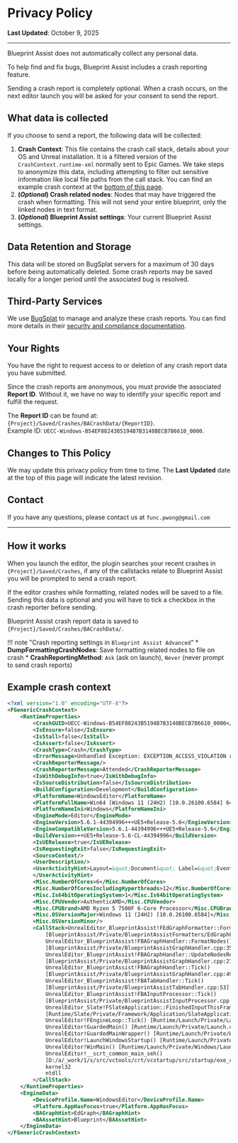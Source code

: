 # Privacy Policy

**Last Updated**: October 9, 2025

---

Blueprint Assist does not automatically collect any personal data.

To help find and fix bugs, Blueprint Assist includes a crash reporting feature.

Sending a crash report is completely optional. When a crash occurs, on the next editor launch you will be asked for your
consent to send the report.

## What data is collected

If you choose to send a report, the following data will be collected:

1. **Crash Context**: This file contains the crash call stack, details about your OS and Unreal
   installation. It is a filtered version of the `CrashContext.runtime-xml` normally sent to Epic Games. We take steps
   to anonymize this data, including attempting to filter out sensitive information like local file paths from the call
   stack. You can find an example crash context at the [bottom of this page](#example-crash-context).
2. **(_Optional_) Crash related nodes**: Nodes that may have triggered the crash when formatting. This will not send
   your entire blueprint, only the linked nodes in text format.
3. **(_Optional_) Blueprint Assist settings**: Your current Blueprint Assist settings.

## Data Retention and Storage

This data will be stored on BugSplat servers for a maximum of 30 days before being automatically deleted. Some crash
reports may be saved locally for a longer period until the associated bug is resolved.

## Third-Party Services

We use [BugSplat](https://www.bugsplat.com) to manage and analyze these crash reports. You can
find more details in their
[security and compliance documentation](https://docs.bugsplat.com/introduction/production/security-privacy-and-compliance).

## Your Rights

You have the right to request access to or deletion of any crash report data you have submitted.

Since the crash reports are anonymous, you must provide the associated **Report ID**.
Without it, we have no way to identify your specific report and fulfill the request.

The **Report ID** can be found at: `{Project}/Saved/Crashes/BACrashData/{ReportID}`.  
Example ID: `UECC-Windows-B54EF88243B5194B7B3140BECB7B6610_0000`.

## Changes to This Policy

We may update this privacy policy from time to time. The **Last Updated** date at the top of this page will indicate the
latest revision.

## Contact

If you have any questions, please contact us at `func.pwong@gmail.com`

---

## How it works

When you launch the editor, the plugin searches your recent crashes in `{Project}/Saved/Crashes`, if any of
the callstacks relate to Blueprint Assist you will be prompted to send a crash report.

If the editor crashes while formatting, related nodes will be saved to a file.
Sending this data is optional and you will have to tick a checkbox in the crash reporter before sending.

Blueprint Assist crash report data is saved to `{Project}/Saved/Crashes/BACrashData/`.

!!! note "Crash reporting settings in `Blueprint Assist Advanced`"
    * **DumpFormattingCrashNodes**: Save formatting related nodes to file on crash
    * **CrashReportingMethod**: `Ask` (ask on launch), `Never` (never prompt to send crash reports)

## Example crash context

```xml
<?xml version="1.0" encoding="UTF-8"?>
<FGenericCrashContext>
    <RuntimeProperties>
        <CrashGUID>UECC-Windows-B54EF88243B5194B7B3140BECB7B6610_0000</CrashGUID>
        <IsEnsure>false</IsEnsure>
        <IsStall>false</IsStall>
        <IsAssert>false</IsAssert>
        <CrashType>Crash</CrashType>
        <ErrorMessage>Unhandled Exception: EXCEPTION_ACCESS_VIOLATION reading address 0x0000000000000050</ErrorMessage>
        <CrashReporterMessage/>
        <CrashReporterMessage>Attended</CrashReporterMessage>
        <IsWithDebugInfo>true</IsWithDebugInfo>
        <IsSourceDistribution>false</IsSourceDistribution>
        <BuildConfiguration>Development</BuildConfiguration>
        <PlatformName>WindowsEditor</PlatformName>
        <PlatformFullName>Win64 [Windows 11 (24H2) [10.0.26100.6584] 64b]</PlatformFullName>
        <PlatformNameIni>Windows</PlatformNameIni>
        <EngineMode>Editor</EngineMode>
        <EngineVersion>5.6.1-44394996+++UE5+Release-5.6</EngineVersion>
        <EngineCompatibleVersion>5.6.1-44394996+++UE5+Release-5.6</EngineCompatibleVersion>
        <BuildVersion>++UE5+Release-5.6-CL-44394996</BuildVersion>
        <IsUERelease>true</IsUERelease>
        <IsRequestingExit>false</IsRequestingExit>
        <SourceContext/>
        <UserDescription/>
        <UserActivityHint>Layout=&quot;Document&quot; Label=&quot;EventGraph&quot; Content=SGraphEditor
        </UserActivityHint>
        <Misc.NumberOfCores>6</Misc.NumberOfCores>
        <Misc.NumberOfCoresIncludingHyperthreads>12</Misc.NumberOfCoresIncludingHyperthreads>
        <Misc.Is64bitOperatingSystem>1</Misc.Is64bitOperatingSystem>
        <Misc.CPUVendor>AuthenticAMD</Misc.CPUVendor>
        <Misc.CPUBrand>AMD Ryzen 5 7500F 6-Core Processor</Misc.CPUBrand>
        <Misc.OSVersionMajor>Windows 11 (24H2) [10.0.26100.6584]</Misc.OSVersionMajor>
        <Misc.OSVersionMinor/>
        <CallStack>UnrealEditor_BlueprintAssist!FEdGraphFormatter::FormatNode()
            [BlueprintAssist/Private/BlueprintAssistFormatters/EdGraphFormatter.cpp:82]
            UnrealEditor_BlueprintAssist!FBAGraphHandler::FormatNodes()
            [BlueprintAssist/Private/BlueprintAssistGraphHandler.cpp:3538]
            UnrealEditor_BlueprintAssist!FBAGraphHandler::UpdateNodesRequiringFormatting()
            [BlueprintAssist/Private/BlueprintAssistGraphHandler.cpp:2724]
            UnrealEditor_BlueprintAssist!FBAGraphHandler::Tick()
            [BlueprintAssist/Private/BlueprintAssistGraphHandler.cpp:494]
            UnrealEditor_BlueprintAssist!FBATabHandler::Tick()
            [BlueprintAssist/Private/BlueprintAssistTabHandler.cpp:53]
            UnrealEditor_BlueprintAssist!FBAInputProcessor::Tick()
            [BlueprintAssist/Private/BlueprintAssistInputProcessor.cpp:101]
            UnrealEditor_Slate!FSlateApplication::FinishedInputThisFrame()
            [Runtime/Slate/Private/Framework/Application/SlateApplication.cpp:1459]
            UnrealEditor!FEngineLoop::Tick() [Runtime/Launch/Private/LaunchEngineLoop.cpp:5614]
            UnrealEditor!GuardedMain() [Runtime/Launch/Private/Launch.cpp:187]
            UnrealEditor!GuardedMainWrapper() [Runtime/Launch/Private/Windows/LaunchWindows.cpp:128]
            UnrealEditor!LaunchWindowsStartup() [Runtime/Launch/Private/Windows/LaunchWindows.cpp:282]
            UnrealEditor!WinMain() [Runtime/Launch/Private/Windows/LaunchWindows.cpp:339]
            UnrealEditor!__scrt_common_main_seh()
            [D:/a/_work/1/s/src/vctools/crt/vcstartup/src/startup/exe_common.inl:288]
            kernel32
            ntdll
        </CallStack>
    </RuntimeProperties>
    <EngineData>
        <DeviceProfile.Name>WindowsEditor</DeviceProfile.Name>
        <Platform.AppHasFocus>true</Platform.AppHasFocus>
        <BAGraphHint>EdGraph</BAGraphHint>
        <BAAssetHint>Blueprint</BAAssetHint>
    </EngineData>
</FGenericCrashContext>
```